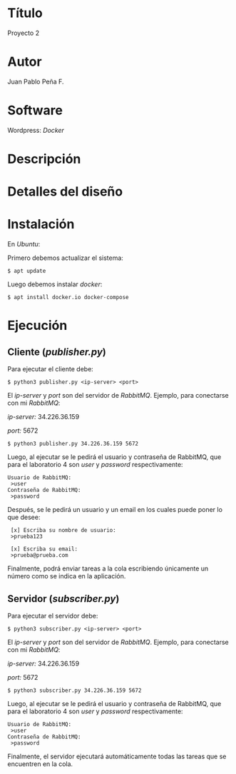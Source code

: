 # Título
Proyecto 2

# Autor
Juan Pablo Peña F.

# Software
Wordpress: _Docker_

# Descripción


# Detalles del diseño


# Instalación
En _Ubuntu_:

Primero debemos actualizar el sistema:
```
$ apt update
```

Luego debemos instalar _docker_:
```
$ apt install docker.io docker-compose
```

# Ejecución
## Cliente (_publisher.py_)
Para ejecutar el cliente debe:
```
$ python3 publisher.py <ip-server> <port>
```
El _ip-server_ y _port_ son del servidor de _RabbitMQ_. Ejemplo, para conectarse con mi _RabbitMQ_:

_ip-server:_ 34.226.36.159

_port:_ 5672
```
$ python3 publisher.py 34.226.36.159 5672
```
Luego, al ejecutar se le pedirá el usuario y contraseña de RabbitMQ, que para el laboratorio 4 son _user_ y _password_ respectivamente:
```
Usuario de RabbitMQ:
 >user
Contraseña de RabbitMQ:
 >password
```
Después, se le pedirá un usuario y un email en los cuales puede poner lo que desee:
```
 [x] Escriba su nombre de usuario:
 >prueba123
 
 [x] Escriba su email:
 >prueba@prueba.com
```
Finalmente, podrá enviar tareas a la cola escribiendo únicamente un número como se indica en la aplicación.

## Servidor (_subscriber.py_)
Para ejecutar el servidor debe:
```
$ python3 subscriber.py <ip-server> <port>
```
El _ip-server_ y _port_ son del servidor de _RabbitMQ_. Ejemplo, para conectarse con mi _RabbitMQ_:

_ip-server:_ 34.226.36.159

_port:_ 5672
```
$ python3 subscriber.py 34.226.36.159 5672
```
Luego, al ejecutar se le pedirá el usuario y contraseña de RabbitMQ, que para el laboratorio 4 son _user_ y _password_ respectivamente:
```
Usuario de RabbitMQ:
 >user
Contraseña de RabbitMQ:
 >password
```
Finalmente, el servidor ejecutará automáticamente todas las tareas que se encuentren en la cola.
